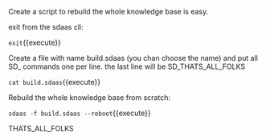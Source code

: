 Create a script to rebuild the whole knowledge base is easy.

exit from the sdaas cli:

`exit`{{execute}}

Create a file with name build.sdaas (you chan choose the name) and put all SD_ commands one per line. the last line will be SD_THATS_ALL_FOLKS

`cat build.sdaas`{{execute}}

Rebuild the whole knowledge base from scratch:

`sdaas -f build.sdaas --reboot`{{execute}}

THATS_ALL_FOLKS